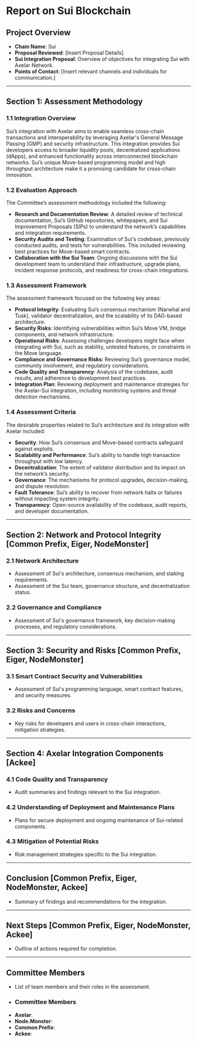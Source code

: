 # Report on Sui Blockchain

## Project Overview
- **Chain Name**: Sui
- **Proposal Reviewed**: [Insert Proposal Details]
- **Sui Integration Proposal**: Overview of objectives for integrating Sui with Axelar Network.
- **Points of Contact**: [Insert relevant channels and individuals for communication.]

---

## Section 1: Assessment Methodology

### 1.1 Integration Overview

Sui’s integration with Axelar aims to enable seamless cross-chain transactions and interoperability by leveraging Axelar's General Message Passing (GMP) and security infrastructure. This integration provides Sui developers access to broader liquidity pools, decentralized applications (dApps), and enhanced functionality across interconnected blockchain networks. Sui’s unique Move-based programming model and high throughput architecture make it a promising candidate for cross-chain innovation.

### 1.2 Evaluation Approach

The Committee’s assessment methodology included the following:

- **Research and Documentation Review**: A detailed review of technical documentation, Sui’s GitHub repositories, whitepapers, and Sui Improvement Proposals (SIPs) to understand the network’s capabilities and integration requirements.
- **Security Audits and Testing**: Examination of Sui's codebase, previously conducted audits, and tests for vulnerabilities. This included reviewing best practices for Move-based smart contracts.
- **Collaboration with the Sui Team**: Ongoing discussions with the Sui development team to understand their infrastructure, upgrade plans, incident response protocols, and readiness for cross-chain integrations.

### 1.3 Assessment Framework

The assessment framework focused on the following key areas:

- **Protocol Integrity**: Evaluating Sui’s consensus mechanism (Narwhal and Tusk), validator decentralization, and the scalability of its DAG-based architecture.
- **Security Risks**: Identifying vulnerabilities within Sui’s Move VM, bridge components, and network infrastructure.
- **Operational Risks**: Assessing challenges developers might face when integrating with Sui, such as stability, untested features, or constraints in the Move language.
- **Compliance and Governance Risks**: Reviewing Sui’s governance model, community involvement, and regulatory considerations.
- **Code Quality and Transparency**: Analysis of the codebase, audit results, and adherence to development best practices.
- **Integration Plan**: Reviewing deployment and maintenance strategies for the Axelar-Sui integration, including monitoring systems and threat detection mechanisms.

### 1.4 Assessment Criteria

The desirable properties related to Sui’s architecture and its integration with Axelar included:

- **Security**: How Sui’s consensus and Move-based contracts safeguard against exploits.
- **Scalability and Performance**: Sui’s ability to handle high transaction throughput with low latency.
- **Decentralization**: The extent of validator distribution and its impact on the network’s security.
- **Governance**: The mechanisms for protocol upgrades, decision-making, and dispute resolution.
- **Fault Tolerance**: Sui’s ability to recover from network halts or failures without impacting system integrity.
- **Transparency**: Open-source availability of the codebase, audit reports, and developer documentation.


---

## Section 2: Network and Protocol Integrity [Common Prefix, Eiger, NodeMonster]
### 2.1 Network Architecture
- Assessment of Sui's architecture, consensus mechanism, and staking requirements.
- Assessment of the Sui team, governance structure, and decentralization status.

### 2.2 Governance and Compliance
- Assessment of Sui's governance framework, key decision-making processes, and regulatory considerations.

---

## Section 3: Security and Risks [Common Prefix, Eiger, NodeMonster]
### 3.1 Smart Contract Security and Vulnerabilities
- Assessment of Sui's programming language, smart contract features, and security measures.

### 3.2 Risks and Concerns
- Key risks for developers and users in cross-chain interactions, mitigation strategies.

---

## Section 4: Axelar Integration Components [Ackee]
### 4.1 Code Quality and Transparency
- Audit summaries and findings relevant to the Sui integration.

### 4.2 Understanding of Deployment and Maintenance Plans
- Plans for secure deployment and ongoing maintenance of Sui-related components.

### 4.3 Mitigation of Potential Risks
- Risk management strategies specific to the Sui integration.

---

## Conclusion [Common Prefix, Eiger, NodeMonster, Ackee]
- Summary of findings and recommendations for the integration.

---

## Next Steps [Common Prefix, Eiger, NodeMonster, Ackee]
- Outline of actions required for completion.

---

## Committee Members
- List of team members and their roles in the assessment.
- ### Committee Members
- **Axelar**:
- **Node.Monster**: 
- **Common Prefix**: 
- **Ackee**: 
